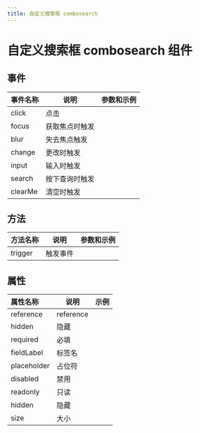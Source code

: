 ```yaml
---
title: 自定义搜索框 combosearch
---
```


# 自定义搜索框 combosearch 组件

## 事件
| 事件名称    | 说明      | 参数和示例 |
|:--------|---------|-------|
| click   | 点击      |       |
| focus   | 获取焦点时触发 |       |
| blur    | 失去焦点触发  |       |
| change  | 更改时触发   |       |
| input   | 输入时触发   |       |
| search  | 按下查询时触发 |       |
| clearMe | 清空时触发   |       |

## 方法
| 方法名称    | 说明   | 参数和示例 |
|:--------|------|-------|
| trigger | 触发事件 |       |

## 属性

| 属性名称        | 说明        | 示例 |
|:------------|-----------|----|
| reference   | reference |    |
| hidden      | 隐藏        |    |
| required    | 必填        |    |
| fieldLabel  | 标签名       |    |
| placeholder | 占位符       |    |
| disabled    | 禁用        |    |
| readonly    | 只读        |    |
| hidden      | 隐藏        |    |
| size        | 大小        |    |
